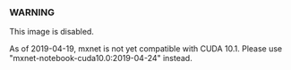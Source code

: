 ### WARNING
This image is disabled.

As of 2019-04-19, mxnet is not yet compatible with CUDA 10.1.
Please use "mxnet-notebook-cuda10.0:2019-04-24" instead.
